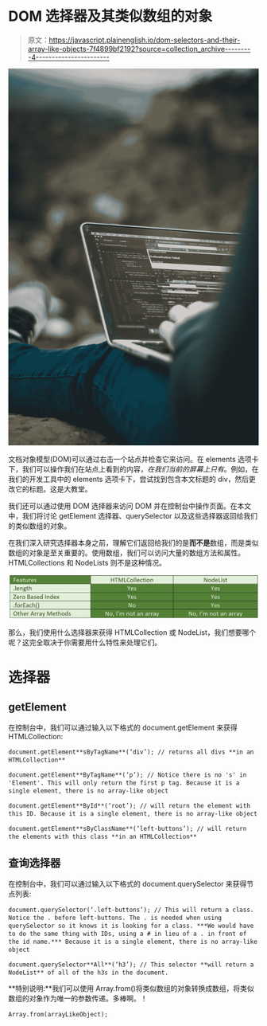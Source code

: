 # DOM 选择器及其类似数组的对象

> 原文：<https://javascript.plainenglish.io/dom-selectors-and-their-array-like-objects-7f4899bf2192?source=collection_archive---------4----------------------->

![](img/fd8a4cd19e8fa4f6cc2a93ae94047c78.png)

文档对象模型(DOM)可以通过右击一个站点并检查它来访问。在 elements 选项卡下，我们可以操作我们在站点上看到的内容，*在我们当前的屏幕上只有*。例如，在我们的开发工具中的 elements 选项卡下，尝试找到包含本文标题的 div，然后更改它的标题。这是大教堂。

我们还可以通过使用 DOM 选择器来访问 DOM 并在控制台中操作页面。在本文中，我们将讨论 getElement 选择器、querySelector 以及这些选择器返回给我们的类似数组的对象。

在我们深入研究选择器本身之前，理解它们返回给我们的是**而不是**数组，而是类似数组的对象是至关重要的。使用数组，我们可以访问大量的数组方法和属性。HTMLCollections 和 NodeLists 则不是这种情况。

![](img/fdf15e04e63574d73de4f07630891aff.png)

那么，我们使用什么选择器来获得 HTMLCollection 或 NodeList，我们想要哪个呢？这完全取决于你需要用什么特性来处理它们。

# 选择器

## getElement

在控制台中，我们可以通过输入以下格式的 document.getElement 来获得 HTMLCollection:

```
document.getElement**sByTagName**(‘div’); // returns all divs **in an HTMLCollection**
```

```
document.getElement**ByTagName**(‘p’); // Notice there is no 's' in 'Element'. This will only return the first p tag. Because it is a single element, there is no array-like object
```

```
document.getElement**ById**(‘root’); // will return the element with this ID. Because it is a single element, there is no array-like object
```

```
document.getElement**sByClassName**(‘left-buttons’); // will return the elements with this class **in an HTMLCollection**
```

## 查询选择器

在控制台中，我们可以通过输入以下格式的 document.querySelector 来获得节点列表:

```
document.querySelector(‘.left-buttons’); // This will return a class. Notice the . before left-buttons. The . is needed when using querySelector so it knows it is looking for a class. ***We would have to do the same thing with IDs, using a # in lieu of a . in front of the id name.*** Because it is a single element, there is no array-like object
```

```
document.querySelector**All**(‘h3’); // This selector **will return a NodeList** of all of the h3s in the document. 
```

**特别说明:**我们可以使用 Array.from()将类似数组的对象转换成数组，将类似数组的对象作为唯一的参数传递。多棒啊。！

```
Array.from(arrayLikeObject);
```